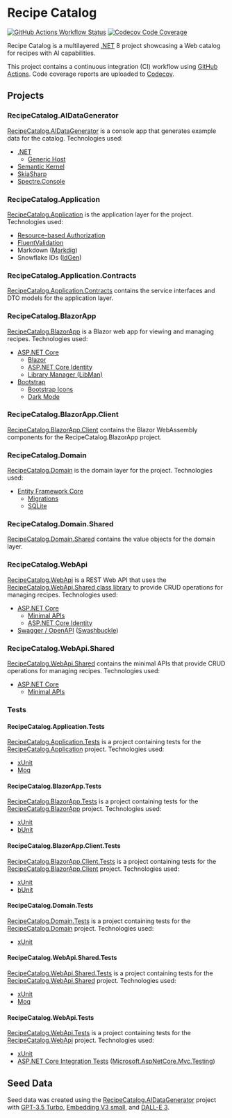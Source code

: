 # Recipe Catalog

[![GitHub Actions Workflow Status](https://img.shields.io/github/actions/workflow/status/jonathanpotts/RecipeCatalog/dotnet.yml?logo=github)](https://github.com/jonathanpotts/RecipeCatalog/actions/workflows/dotnet.yml) [![Codecov Code Coverage](https://img.shields.io/codecov/c/gh/jonathanpotts/RecipeCatalog?logo=codecov)](https://codecov.io/gh/jonathanpotts/RecipeCatalog)

Recipe Catalog is a multilayered [.NET](https://dotnet.microsoft.com/) 8 project showcasing a Web catalog for recipes with AI capabilities.

This project contains a continuous integration (CI) workflow using [GitHub Actions](https://docs.github.com/actions). Code coverage reports are uploaded to [Codecov](https://codecov.io/).

## Projects

### RecipeCatalog.AIDataGenerator

[RecipeCatalog.AIDataGenerator](src/RecipeCatalog.AIDataGenerator/) is a console app that generates example data for the catalog. Technologies used:

- [.NET](https://dotnet.microsoft.com/)
    - [Generic Host](https://learn.microsoft.com/dotnet/core/extensions/generic-host)
- [Semantic Kernel](https://learn.microsoft.com/semantic-kernel/overview/?tabs=Csharp)
- [SkiaSharp](https://github.com/mono/SkiaSharp)
- [Spectre.Console](https://spectreconsole.net/)

### RecipeCatalog.Application

[RecipeCatalog.Application](src/RecipeCatalog.Application/) is the application layer for the project. Technologies used:

- [Resource-based Authorization](https://learn.microsoft.com/aspnet/core/security/authorization/resourcebased)
- [FluentValidation](https://github.com/FluentValidation/FluentValidation)
- Markdown ([Markdig](https://github.com/xoofx/markdig))
- Snowflake IDs ([IdGen](https://github.com/RobThree/IdGen))

### RecipeCatalog.Application.Contracts

[RecipeCatalog.Application.Contracts](src/RecipeCatalog.Application.Contracts/) contains the service interfaces and DTO models for the application layer.

### RecipeCatalog.BlazorApp

[RecipeCatalog.BlazorApp](src/RecipeCatalog.BlazorApp/) is a Blazor web app for viewing and managing recipes. Technologies used:

- [ASP.NET Core](https://dotnet.microsoft.com/apps/aspnet)
    - [Blazor](https://learn.microsoft.com/en-us/aspnet/core/blazor)
    - [ASP.NET Core Identity](https://learn.microsoft.com/aspnet/core/security/authentication/identity)
    - [Library Manager (LibMan)](https://learn.microsoft.com/aspnet/core/client-side/libman)
- [Bootstrap](https://getbootstrap.com/)
    - [Bootstrap Icons](https://icons.getbootstrap.com/)
    - [Dark Mode](https://getbootstrap.com/docs/5.3/customize/color-modes/)

### RecipeCatalog.BlazorApp.Client

[RecipeCatalog.BlazorApp.Client](src/RecipeCatalog.BlazorApp.Client/) contains the Blazor WebAssembly components for the RecipeCatalog.BlazorApp project.

### RecipeCatalog.Domain

[RecipeCatalog.Domain](src/RecipeCatalog.Domain/) is the domain layer for the project. Technologies used:

- [Entity Framework Core](https://learn.microsoft.com/ef/core/)
    - [Migrations](https://learn.microsoft.com/ef/core/managing-schemas/migrations/)
    - [SQLite](https://www.sqlite.org/)

### RecipeCatalog.Domain.Shared

[RecipeCatalog.Domain.Shared](src/RecipeCatalog.Domain.Shared/) contains the value objects for the domain layer.

### RecipeCatalog.WebApi

[RecipeCatalog.WebApi](src/RecipeCatalog.WebApi/) is a REST Web API that uses the [RecipeCatalog.WebApi.Shared class library](src/RecipeCatalog.WebApi.Shared/) to provide CRUD operations for managing recipes. Technologies used:

- [ASP.NET Core](https://dotnet.microsoft.com/apps/aspnet)
    - [Minimal APIs](https://learn.microsoft.com/aspnet/core/fundamentals/minimal-apis/overview)
    - [ASP.NET Core Identity](https://learn.microsoft.com/aspnet/core/security/authentication/identity)
- [Swagger / OpenAPI](https://swagger.io/) ([Swashbuckle](https://github.com/domaindrivendev/Swashbuckle.AspNetCore))

### RecipeCatalog.WebApi.Shared

[RecipeCatalog.WebApi.Shared](src/RecipeCatalog.WebApi.Shared/) contains the minimal APIs that provide CRUD operations for managing recipes. Technologies used:

- [ASP.NET Core](https://dotnet.microsoft.com/apps/aspnet)
    - [Minimal APIs](https://learn.microsoft.com/aspnet/core/fundamentals/minimal-apis/overview)

### Tests

#### RecipeCatalog.Application.Tests

[RecipeCatalog.Application.Tests](tests/RecipeCatalog.Application.Tests/) is a project containing tests for the [RecipeCatalog.Application](src/RecipeCatalog.Application/) project. Technologies used:

- [xUnit](https://xunit.net/)
- [Moq](https://github.com/devlooped/moq)

#### RecipeCatalog.BlazorApp.Tests

[RecipeCatalog.BlazorApp.Tests](tests/RecipeCatalog.BlazorApp.Tests/) is a project containing tests for the [RecipeCatalog.BlazorApp](src/RecipeCatalog.BlazorApp/) project. Technologies used:

- [xUnit](https://xunit.net/)
- [bUnit](https://bunit.dev/)

#### RecipeCatalog.BlazorApp.Client.Tests

[RecipeCatalog.BlazorApp.Client.Tests](tests/RecipeCatalog.BlazorApp.Client.Tests/) is a project containing tests for the [RecipeCatalog.BlazorApp.Client](src/RecipeCatalog.BlazorApp.Client/) project. Technologies used:

- [xUnit](https://xunit.net/)
- [bUnit](https://bunit.dev/)

#### RecipeCatalog.Domain.Tests

[RecipeCatalog.Domain.Tests](tests/RecipeCatalog.Domain.Tests/) is a project containing tests for the [RecipeCatalog.Domain](src/RecipeCatalog.Domain/) project. Technologies used:

- [xUnit](https://xunit.net/)

#### RecipeCatalog.WebApi.Shared.Tests

[RecipeCatalog.WebApi.Shared.Tests](tests/RecipeCatalog.WebApi.Shared.Tests/) is a project containing tests for the [RecipeCatalog.WebApi.Shared](src/RecipeCatalog.WebApi.Shared/) project. Technologies used:

- [xUnit](https://xunit.net/)
- [Moq](https://github.com/devlooped/moq)

#### RecipeCatalog.WebApi.Tests

[RecipeCatalog.WebApi.Tests](tests/RecipeCatalog.WebApi.Tests/) is a project containing tests for the [RecipeCatalog.WebApi](src/RecipeCatalog.WebApi/) project. Technologies used:

- [xUnit](https://xunit.net/)
- [ASP.NET Core Integration Tests](https://learn.microsoft.com/aspnet/core/test/integration-tests) ([Microsoft.AspNetCore.Mvc.Testing](https://www.nuget.org/packages/Microsoft.AspNetCore.Mvc.Testing))

## Seed Data

Seed data was created using the [RecipeCatalog.AIDataGenerator](src/RecipeCatalog.AIDataGenerator/) project with [GPT-3.5 Turbo](https://platform.openai.com/docs/models/gpt-3-5), [Embedding V3 small](https://platform.openai.com/docs/models/embeddings), and [DALL-E 3](https://platform.openai.com/docs/models/dall-e).
